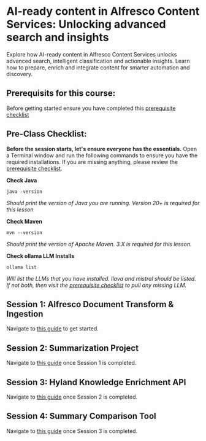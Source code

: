 # AI-ready content in Alfresco Content Services: Unlocking advanced search and insights
Explore how AI-ready content in Alfresco Content Services unlocks advanced search, intelligent classification and actionable insights. Learn how to prepare, enrich and integrate content for smarter automation and discovery.



## Prerequisits for this course:
Before getting started ensure you have completed this [prerequisite checklist](./pre-req.md)


## Pre-Class Checklist:
**Before the session starts, let's ensure everyone has the essentials.** 
Open a Terminal window and run the following commands to ensure you have the required installations. If you are missing anything, please review the [prerequisite checklist](./pre-req.md).

**Check Java**
```
java -version
```
_Should print the version of Java you are running. Version 20+ is required for this lesson_

**Check Maven**
```
mvn --version
```
_Should print the version of Apache Maven. 3.X is required for this lesson._


**Check ollama LLM Installs**
```
ollama list
```
_Will list the LLMs that you have installed. llava and mistral should be listed. If not both, then visit the [prerequisite checklist](./pre-req.md) to pull any missing LLM._


## Session 1: Alfresco Document Transform & Ingestion
Navigate to [this guide](/class-guides/session-1.md) to get started.

## Session 2: Summarization Project
Navigate to [this guide](/class-guides/session-2.md) once Session 1 is completed.

## Session 3: Hyland Knowledge Enrichment API
Navigate to [this guide](/class-guides/session-3.md) once Session 2 is completed.

## Session 4: Summary Comparison Tool
Navigate to [this guide](/class-guides/session-4.md) once Session 3 is completed.


